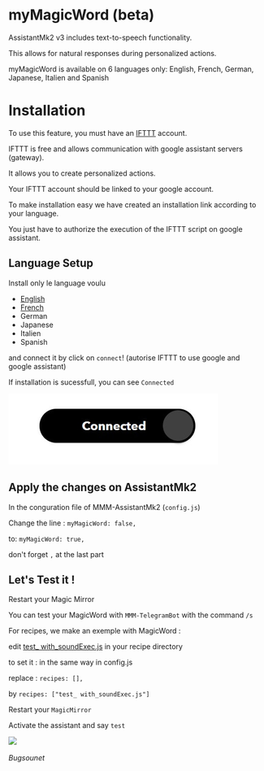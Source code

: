 
# myMagicWord (beta)

AssistantMk2 v3 includes text-to-speech functionality.

This allows for natural responses during personalized actions.

myMagicWord is available on 6 languages only: English, French, German, Japanese, Italien and Spanish


# Installation

To use this feature, you must have an [IFTTT](https://www.ifttt.com) account.

IFTTT is free and allows communication with google assistant servers (gateway).

It allows you to create personalized actions.

Your IFTTT account should be linked to your google account.

To make installation easy we have created an installation link according to your language.

You just have to authorize the execution of the IFTTT script on google assistant.

## Language Setup

Install only le language voulu

* [English](https://ifttt.com/applets/pvUHDYw2-assistantmk2-v3-mymagicword-en-version)
* [French](https://ifttt.com/applets/knkqfH92-assistantmk2-v3-mymagicword-fr-version)
* German
* Japanese
* Italien
* Spanish

and connect it by click on `connect`! (autorise IFTTT to use google and google assistant)

If installation is sucessfull, you can see `Connected`

![](connect.jpg)

##  Apply the changes on AssistantMk2

In the conguration file of MMM-AssistantMk2 (`config.js`)

Change the line : `myMagicWord: false,`

to: `myMagicWord: true,`

don't forget `,` at the last part

## Let's Test it !

Restart your Magic Mirror

You can test your MagicWord with `MMM-TelegramBot` with the command `/s`

For recipes, we make an exemple with MagicWord :

edit [test_ with_soundExec.js](https://github.com/eouia/MMM-AssistantMk2/blob/3-dev/recipes/test_%20with_soundExec.js "test_ with_soundExec.js") in your recipe directory


to set it :  in the same way in config.js

replace : `recipes: [],`

by `recipes: ["test_ with_soundExec.js"]`

Restart your `MagicMirror`

Activate the assistant and say `test`


![](https://raw.githubusercontent.com/eouia/MMM-AssistantMk2/3-dev/resources/AMk2_Small.png)

 *Bugsounet*
